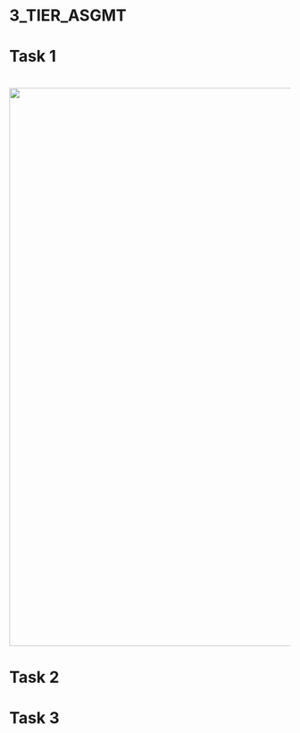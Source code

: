 # 3_TIER_ASGMT

# Task 1

<html>
     <h1>
        <img style="float: center;" src= 3-tier assignment_work/Task 1/VPC/1.png width=1000 />
     </h1>
</html> 

# Task 2

# Task 3

